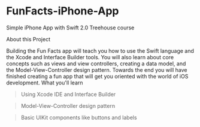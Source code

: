 # FunFacts-iPhone-App
Simple iPhone App with Swift 2.0 Treehouse course

About this Project

Building the Fun Facts app will teach you how to use the Swift language and the Xcode and Interface Builder tools. You will also learn about core concepts such as views and view controllers, creating a data model, and the Model-View-Controller design pattern. Towards the end you will have finished creating a fun app that will get you oriented with the world of iOS development.
What you'll learn

>Using Xcode IDE and Interface Builder

>Model-View-Controller design pattern

>Basic UIKit components like buttons and labels
